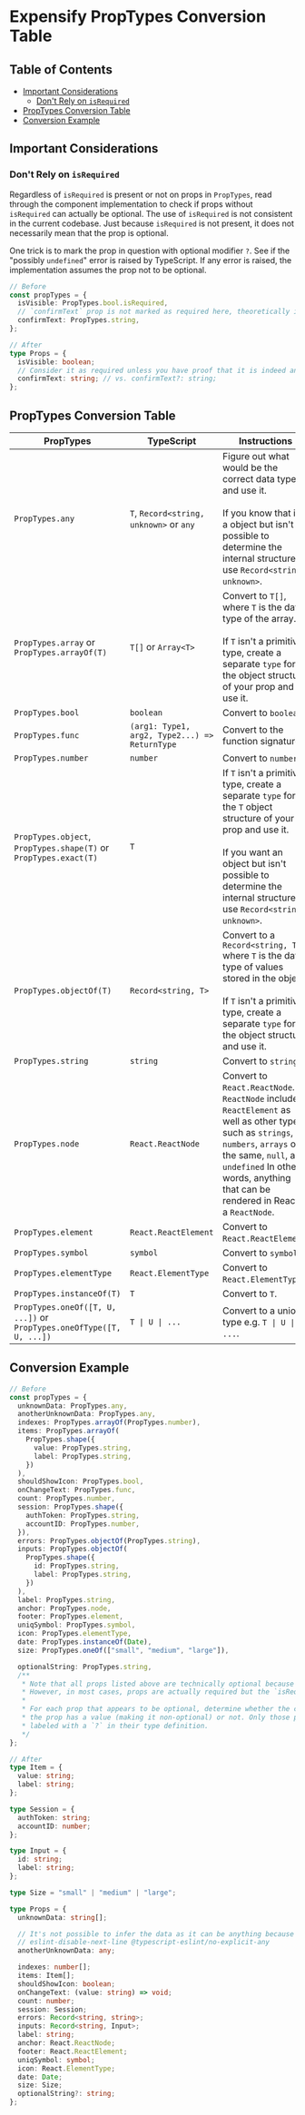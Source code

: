 # Expensify PropTypes Conversion Table

## Table of Contents

- [Important Considerations](#important-considerations)
  - [Don't Rely on `isRequired`](#dont-rely-on-isrequired)
- [PropTypes Conversion Table](#proptypes-conversion-table)
- [Conversion Example](#conversion-example)

## Important Considerations

### Don't Rely on `isRequired`

Regardless of `isRequired` is present or not on props in `PropTypes`, read through the component implementation to check if props without `isRequired` can actually be optional. The use of `isRequired` is not consistent in the current codebase. Just because `isRequired` is not present, it does not necessarily mean that the prop is optional.

One trick is to mark the prop in question with optional modifier `?`. See if the "possibly `undefined`" error is raised by TypeScript. If any error is raised, the implementation assumes the prop not to be optional.

```ts
// Before
const propTypes = {
  isVisible: PropTypes.bool.isRequired,
  // `confirmText` prop is not marked as required here, theoretically it is optional.
  confirmText: PropTypes.string,
};

// After
type Props = {
  isVisible: boolean;
  // Consider it as required unless you have proof that it is indeed an optional prop.
  confirmText: string; // vs. confirmText?: string;
};
```

## PropTypes Conversion Table

| PropTypes                                                            | TypeScript                                    | Instructions                                                                                                                                                                                                                                  |
| -------------------------------------------------------------------- | --------------------------------------------- | --------------------------------------------------------------------------------------------------------------------------------------------------------------------------------------------------------------------------------------------- |
| `PropTypes.any`                                                      | `T`, `Record<string, unknown>` or `any`       | Figure out what would be the correct data type and use it.<br><br>If you know that it's a object but isn't possible to determine the internal structure, use `Record<string, unknown>`.                                                       |
| `PropTypes.array` or `PropTypes.arrayOf(T)`                          | `T[]` or `Array<T>`                           | Convert to `T[]`, where `T` is the data type of the array.<br><br>If `T` isn't a primitive type, create a separate `type` for the object structure of your prop and use it.                                                                   |
| `PropTypes.bool`                                                     | `boolean`                                     | Convert to `boolean`.                                                                                                                                                                                                                         |
| `PropTypes.func`                                                     | `(arg1: Type1, arg2, Type2...) => ReturnType` | Convert to the function signature.                                                                                                                                                                                                            |
| `PropTypes.number`                                                   | `number`                                      | Convert to `number`.                                                                                                                                                                                                                          |
| `PropTypes.object`, `PropTypes.shape(T)` or `PropTypes.exact(T)`     | `T`                                           | If `T` isn't a primitive type, create a separate `type` for the `T` object structure of your prop and use it.<br><br>If you want an object but isn't possible to determine the internal structure, use `Record<string, unknown>`.             |
| `PropTypes.objectOf(T)`                                              | `Record<string, T>`                           | Convert to a `Record<string, T>` where `T` is the data type of values stored in the object.<br><br>If `T` isn't a primitive type, create a separate `type` for the object structure and use it.                                               |
| `PropTypes.string`                                                   | `string`                                      | Convert to `string`.                                                                                                                                                                                                                          |
| `PropTypes.node`                                                     | `React.ReactNode`                             | Convert to `React.ReactNode`. `ReactNode` includes `ReactElement` as well as other types such as `strings`, `numbers`, `arrays` of the same, `null`, and `undefined` In other words, anything that can be rendered in React is a `ReactNode`. |
| `PropTypes.element`                                                  | `React.ReactElement`                          | Convert to `React.ReactElement`.                                                                                                                                                                                                              |
| `PropTypes.symbol`                                                   | `symbol`                                      | Convert to `symbol`.                                                                                                                                                                                                                          |
| `PropTypes.elementType`                                              | `React.ElementType`                           | Convert to `React.ElementType`.                                                                                                                                                                                                               |
| `PropTypes.instanceOf(T)`                                            | `T`                                           | Convert to `T`.                                                                                                                                                                                                                               |
| `PropTypes.oneOf([T, U, ...])` or `PropTypes.oneOfType([T, U, ...])` | `T \| U \| ...`                               | Convert to a union type e.g. `T \| U \| ...`.                                                                                                                                                                                                 |

## Conversion Example

```ts
// Before
const propTypes = {
  unknownData: PropTypes.any,
  anotherUnknownData: PropTypes.any,
  indexes: PropTypes.arrayOf(PropTypes.number),
  items: PropTypes.arrayOf(
    PropTypes.shape({
      value: PropTypes.string,
      label: PropTypes.string,
    })
  ),
  shouldShowIcon: PropTypes.bool,
  onChangeText: PropTypes.func,
  count: PropTypes.number,
  session: PropTypes.shape({
    authToken: PropTypes.string,
    accountID: PropTypes.number,
  }),
  errors: PropTypes.objectOf(PropTypes.string),
  inputs: PropTypes.objectOf(
    PropTypes.shape({
      id: PropTypes.string,
      label: PropTypes.string,
    })
  ),
  label: PropTypes.string,
  anchor: PropTypes.node,
  footer: PropTypes.element,
  uniqSymbol: PropTypes.symbol,
  icon: PropTypes.elementType,
  date: PropTypes.instanceOf(Date),
  size: PropTypes.oneOf(["small", "medium", "large"]),

  optionalString: PropTypes.string,
  /**
   * Note that all props listed above are technically optional because they lack the `isRequired` attribute.
   * However, in most cases, props are actually required but the `isRequired` attribute is left out by mistake.
   *
   * For each prop that appears to be optional, determine whether the component implementation assumes that
   * the prop has a value (making it non-optional) or not. Only those props that are truly optional should be
   * labeled with a `?` in their type definition.
   */
};

// After
type Item = {
  value: string;
  label: string;
};

type Session = {
  authToken: string;
  accountID: number;
};

type Input = {
  id: string;
  label: string;
};

type Size = "small" | "medium" | "large";

type Props = {
  unknownData: string[];

  // It's not possible to infer the data as it can be anything because of reasons X, Y and Z.
  // eslint-disable-next-line @typescript-eslint/no-explicit-any
  anotherUnknownData: any;

  indexes: number[];
  items: Item[];
  shouldShowIcon: boolean;
  onChangeText: (value: string) => void;
  count: number;
  session: Session;
  errors: Record<string, string>;
  inputs: Record<string, Input>;
  label: string;
  anchor: React.ReactNode;
  footer: React.ReactElement;
  uniqSymbol: symbol;
  icon: React.ElementType;
  date: Date;
  size: Size;
  optionalString?: string;
};
```
